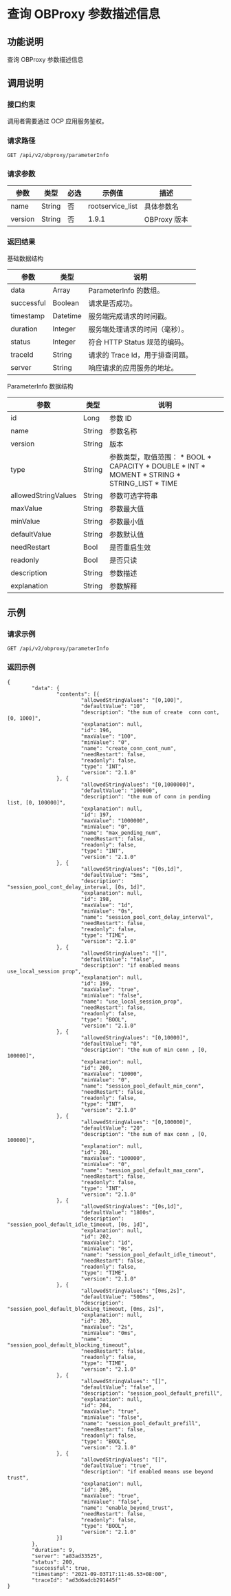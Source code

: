 查询 OBProxy 参数描述信息
=====================================



功能说明 
-------------------------

查询 OBProxy 参数描述信息

调用说明 
-------------------------

### 接口约束 

调用者需要通过 OCP 应用服务鉴权。

### 请求路径 

`GET /api/v2/obproxy/parameterInfo`

### 请求参数 



|   参数    |   类型   | 必选 |       示例值        |     描述     |
|---------|--------|----|------------------|------------|
| name    | String | 否  | rootservice_list | 具体参数名      |
| version | String | 否  | 1.9.1            | OBProxy 版本 |





### 返回结果 

基础数据结构


|     参数     |    类型    |          说明           |
|------------|----------|-----------------------|
| data       | Array    | ParameterInfo 的数组。    |
| successful | Boolean  | 请求是否成功。               |
| timestamp  | Datetime | 服务端完成请求的时间戳。          |
| duration   | Integer  | 服务端处理请求的时间（毫秒）。       |
| status     | Integer  | 符合 HTTP Status 规范的编码。 |
| traceId    | String   | 请求的 Trace Id，用于排查问题。  |
| server     | String   | 响应请求的应用服务的地址。         |



ParameterInfo 数据结构


|         参数          |   类型   |                                                                                                                                                                                                                                              说明                                                                                                                                                                                                                                               |
|---------------------|--------|-----------------------------------------------------------------------------------------------------------------------------------------------------------------------------------------------------------------------------------------------------------------------------------------------------------------------------------------------------------------------------------------------------------------------------------------------------------------------------------------------|
| id                  | Long   | 参数 ID                                                                                                                                                                                                                                                                                                                                                                                                                                                                                         |
| name                | String | 参数名称                                                                                                                                                                                                                                                                                                                                                                                                                                                                                          |
| version             | String | 版本                                                                                                                                                                                                                                                                                                                                                                                                                                                                                            |
| type                | String | 参数类型，取值范围： * BOOL   * CAPACITY    <!-- --> * DOUBLE   * INT    <!-- --> * MOMENT   * STRING    <!-- --> * STRING_LIST   * TIME    |
| allowedStringValues | String | 参数可选字符串                                                                                                                                                                                                                                                                                                                                                                                                                                                                                       |
| maxValue            | String | 参数最大值                                                                                                                                                                                                                                                                                                                                                                                                                                                                                         |
| minValue            | String | 参数最小值                                                                                                                                                                                                                                                                                                                                                                                                                                                                                         |
| defaultValue        | String | 参数默认值                                                                                                                                                                                                                                                                                                                                                                                                                                                                                         |
| needRestart         | Bool   | 是否重启生效                                                                                                                                                                                                                                                                                                                                                                                                                                                                                        |
| readonly            | Bool   | 是否只读                                                                                                                                                                                                                                                                                                                                                                                                                                                                                          |
| description         | String | 参数描述                                                                                                                                                                                                                                                                                                                                                                                                                                                                                          |
| explanation         | String | 参数解释                                                                                                                                                                                                                                                                                                                                                                                                                                                                                          |



示例 
-----------------------

### 请求示例 

`GET /api/v2/obproxy/parameterInfo`

### 返回示例 

```unknow
{
        "data": {
                "contents": [{
                        "allowedStringValues": "[0,100]",
                        "defaultValue": "10",
                        "description": "the num of create  conn cont, [0, 1000]",
                        "explanation": null,
                        "id": 196,
                        "maxValue": "100",
                        "minValue": "0",
                        "name": "create_conn_cont_num",
                        "needRestart": false,
                        "readonly": false,
                        "type": "INT",
                        "version": "2.1.0"
                }, {
                        "allowedStringValues": "[0,1000000]",
                        "defaultValue": "100000",
                        "description": "the num of conn in pending list, [0, 100000]",
                        "explanation": null,
                        "id": 197,
                        "maxValue": "1000000",
                        "minValue": "0",
                        "name": "max_pending_num",
                        "needRestart": false,
                        "readonly": false,
                        "type": "INT",
                        "version": "2.1.0"
                }, {
                        "allowedStringValues": "[0s,1d]",
                        "defaultValue": "5ms",
                        "description": "session_pool_cont_delay_interval, [0s, 1d]",
                        "explanation": null,
                        "id": 198,
                        "maxValue": "1d",
                        "minValue": "0s",
                        "name": "session_pool_cont_delay_interval",
                        "needRestart": false,
                        "readonly": false,
                        "type": "TIME",
                        "version": "2.1.0"
                }, {
                        "allowedStringValues": "[]",
                        "defaultValue": "false",
                        "description": "if enabled means use_local_session prop",
                        "explanation": null,
                        "id": 199,
                        "maxValue": "true",
                        "minValue": "false",
                        "name": "use_local_session_prop",
                        "needRestart": false,
                        "readonly": false,
                        "type": "BOOL",
                        "version": "2.1.0"
                }, {
                        "allowedStringValues": "[0,10000]",
                        "defaultValue": "0",
                        "description": "the num of min conn , [0, 100000]",
                        "explanation": null,
                        "id": 200,
                        "maxValue": "10000",
                        "minValue": "0",
                        "name": "session_pool_default_min_conn",
                        "needRestart": false,
                        "readonly": false,
                        "type": "INT",
                        "version": "2.1.0"
                }, {
                        "allowedStringValues": "[0,100000]",
                        "defaultValue": "20",
                        "description": "the num of max conn , [0, 100000]",
                        "explanation": null,
                        "id": 201,
                        "maxValue": "100000",
                        "minValue": "0",
                        "name": "session_pool_default_max_conn",
                        "needRestart": false,
                        "readonly": false,
                        "type": "INT",
                        "version": "2.1.0"
                }, {
                        "allowedStringValues": "[0s,1d]",
                        "defaultValue": "1800s",
                        "description": "session_pool_default_idle_timeout, [0s, 1d]",
                        "explanation": null,
                        "id": 202,
                        "maxValue": "1d",
                        "minValue": "0s",
                        "name": "session_pool_default_idle_timeout",
                        "needRestart": false,
                        "readonly": false,
                        "type": "TIME",
                        "version": "2.1.0"
                }, {
                        "allowedStringValues": "[0ms,2s]",
                        "defaultValue": "500ms",
                        "description": "session_pool_default_blocking_timeout, [0ms, 2s]",
                        "explanation": null,
                        "id": 203,
                        "maxValue": "2s",
                        "minValue": "0ms",
                        "name": "session_pool_default_blocking_timeout",
                        "needRestart": false,
                        "readonly": false,
                        "type": "TIME",
                        "version": "2.1.0"
                }, {
                        "allowedStringValues": "[]",
                        "defaultValue": "false",
                        "description": "session_pool_default_prefill",
                        "explanation": null,
                        "id": 204,
                        "maxValue": "true",
                        "minValue": "false",
                        "name": "session_pool_default_prefill",
                        "needRestart": false,
                        "readonly": false,
                        "type": "BOOL",
                        "version": "2.1.0"
                }, {
                        "allowedStringValues": "[]",
                        "defaultValue": "true",
                        "description": "if enabled means use beyond trust",
                        "explanation": null,
                        "id": 205,
                        "maxValue": "true",
                        "minValue": "false",
                        "name": "enable_beyond_trust",
                        "needRestart": false,
                        "readonly": false,
                        "type": "BOOL",
                        "version": "2.1.0"
                }]
        },
        "duration": 9,
        "server": "a83ad33525",
        "status": 200,
        "successful": true,
        "timestamp": "2021-09-03T17:11:46.53+08:00",
        "traceId": "ad3d6adcb291445f"
}
```


